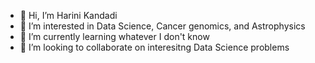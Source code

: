 - 👋 Hi, I’m Harini Kandadi
- 👀 I’m interested in Data Science, Cancer genomics, and Astrophysics
- 🌱 I’m currently learning whatever I don't know
- 💞️ I’m looking to collaborate on interesitng Data Science problems

<!---
heyriniK/heyriniK is a ✨ special ✨ repository because its `README.md` (this file) appears on your GitHub profile.
You can click the Preview link to take a look at your changes.
--->
